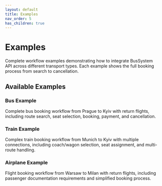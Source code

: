 ```yaml
---
layout: default
title: Examples
nav_order: 5
has_children: true
---
```


# Examples

Complete workflow examples demonstrating how to integrate BusSystem API across different transport types. Each example shows the full booking process from search to cancellation.

## Available Examples

### Bus Example
Complete bus booking workflow from Prague to Kyiv with return flights, including route search, seat selection, booking, payment, and cancellation.

### Train Example  
Complex train booking workflow from Munich to Kyiv with multiple connections, including coach/wagon selection, seat assignment, and multi-route handling.

### Airplane Example
Flight booking workflow from Warsaw to Milan with return flights, including passenger documentation requirements and simplified booking process.